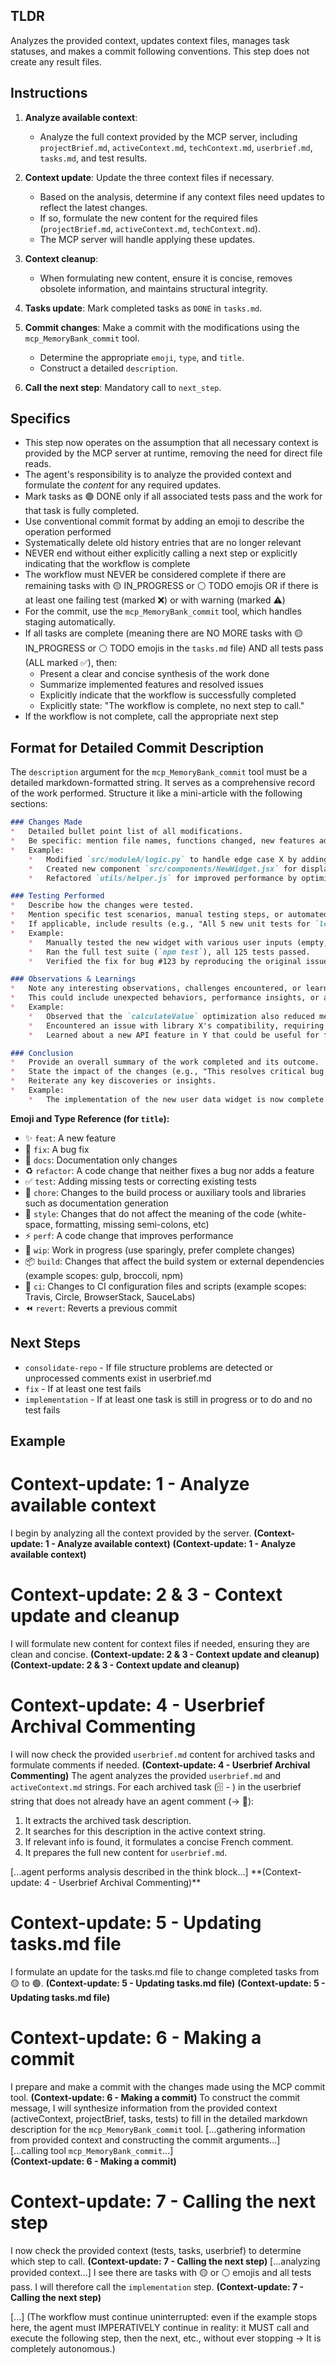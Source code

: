 
## TLDR
Analyzes the provided context, updates context files, manages task statuses, and makes a commit following conventions. This step does not create any result files.

## Instructions
1. **Analyze available context**: 
   - Analyze the full context provided by the MCP server, including `projectBrief.md`, `activeContext.md`, `techContext.md`, `userbrief.md`, `tasks.md`, and test results.

2. **Context update**: Update the three context files if necessary.
   - Based on the analysis, determine if any context files need updates to reflect the latest changes.
   - If so, formulate the new content for the required files (`projectBrief.md`, `activeContext.md`, `techContext.md`).
   - The MCP server will handle applying these updates.

3. **Context cleanup**: 
   - When formulating new content, ensure it is concise, removes obsolete information, and maintains structural integrity.

4. **Tasks update**: Mark completed tasks as `DONE` in `tasks.md`.

5. **Commit changes**: Make a commit with the modifications using the `mcp_MemoryBank_commit` tool.
   - Determine the appropriate `emoji`, `type`, and `title`.
   - Construct a detailed `description`.

6. **Call the next step**: Mandatory call to `next_step`.

## Specifics
- This step now operates on the assumption that all necessary context is provided by the MCP server at runtime, removing the need for direct file reads.
- The agent's responsibility is to analyze the provided context and formulate the *content* for any required updates.
- Mark tasks as 🟢 DONE only if all associated tests pass and the work for that task is fully completed.
- Use conventional commit format by adding an emoji to describe the operation performed
- Systematically delete old history entries that are no longer relevant
- NEVER end without either explicitly calling a next step or explicitly indicating that the workflow is complete
- The workflow must NEVER be considered complete if there are remaining tasks with 🟡 IN_PROGRESS or ⚪️ TODO emojis OR if there is at least one failing test (marked ❌) or with warning (marked ⚠️)
- For the commit, use the `mcp_MemoryBank_commit` tool, which handles staging automatically.
- If all tasks are complete (meaning there are NO MORE tasks with 🟡 IN_PROGRESS or ⚪️ TODO emojis in the `tasks.md` file) AND all tests pass (ALL marked ✅), then:
   - Present a clear and concise synthesis of the work done
   - Summarize implemented features and resolved issues
   - Explicitly indicate that the workflow is successfully completed
   - Explicitly state: "The workflow is complete, no next step to call."
- If the workflow is not complete, call the appropriate next step

## Format for Detailed Commit Description
The `description` argument for the `mcp_MemoryBank_commit` tool must be a detailed markdown-formatted string. It serves as a comprehensive record of the work performed. Structure it like a mini-article with the following sections:

```markdown
### Changes Made
*   Detailed bullet point list of all modifications.
*   Be specific: mention file names, functions changed, new features added, bugs fixed.
*   Example:
    *   Modified `src/moduleA/logic.py` to handle edge case X by adding a new validation step.
    *   Created new component `src/components/NewWidget.jsx` for displaying user data.
    *   Refactored `utils/helper.js` for improved performance by optimizing the `calculateValue` function.

### Testing Performed
*   Describe how the changes were tested.
*   Mention specific test scenarios, manual testing steps, or automated tests run.
*   If applicable, include results (e.g., "All 5 new unit tests for `logic.py` passed.").
*   Example:
    *   Manually tested the new widget with various user inputs (empty, long strings, special characters).
    *   Ran the full test suite (`npm test`), all 125 tests passed.
    *   Verified the fix for bug #123 by reproducing the original issue and confirming it's resolved.

### Observations & Learnings
*   Note any interesting observations, challenges encountered, or learnings during the development and testing process.
*   This could include unexpected behaviors, performance insights, or alternative approaches considered.
*   Example:
    *   Observed that the `calculateValue` optimization also reduced memory usage by 10%.
    *   Encountered an issue with library X's compatibility, requiring a workaround (describe briefly).
    *   Learned about a new API feature in Y that could be useful for future steps.

### Conclusion
*   Provide an overall summary of the work completed and its outcome.
*   State the impact of the changes (e.g., "This resolves critical bug #123 and improves system stability.").
*   Reiterate any key discoveries or insights.
*   Example:
    *   The implementation of the new user data widget is now complete and meets all specified requirements. This feature enhances user experience by providing a clear and interactive way to view their information. The refactoring of `calculateValue` has yielded significant performance gains.
```

**Emoji and Type Reference (for `title`):**
- :sparkles: `feat`: A new feature
- :bug: `fix`: A bug fix
- :memo: `docs`: Documentation only changes
- :recycle: `refactor`: A code change that neither fixes a bug nor adds a feature
- :white_check_mark: `test`: Adding missing tests or correcting existing tests
- :wrench: `chore`: Changes to the build process or auxiliary tools and libraries such as documentation generation
- :art: `style`: Changes that do not affect the meaning of the code (white-space, formatting, missing semi-colons, etc)
- :zap: `perf`: A code change that improves performance
- :construction: `wip`: Work in progress (use sparingly, prefer complete changes)
- :package: `build`: Changes that affect the build system or external dependencies (example scopes: gulp, broccoli, npm)
- :construction_worker: `ci`: Changes to CI configuration files and scripts (example scopes: Travis, Circle, BrowserStack, SauceLabs)
- :rewind: `revert`: Reverts a previous commit

## Next Steps
- `consolidate-repo` - If file structure problems are detected or unprocessed comments exist in userbrief.md
- `fix` - If at least one test fails
- `implementation` - If at least one task is still in progress or to do and no test fails

## Example

# Context-update: 1 - Analyze available context
I begin by analyzing all the context provided by the server. **(Context-update: 1 - Analyze available context)**
**(Context-update: 1 - Analyze available context)**

# Context-update: 2 & 3 - Context update and cleanup
I will formulate new content for context files if needed, ensuring they are clean and concise. **(Context-update: 2 & 3 - Context update and cleanup)**
**(Context-update: 2 & 3 - Context update and cleanup)**

# Context-update: 4 - Userbrief Archival Commenting
I will now check the provided `userbrief.md` content for archived tasks and formulate comments if needed. **(Context-update: 4 - Userbrief Archival Commenting)**
<think>
The agent analyzes the provided `userbrief.md` and `activeContext.md` strings.
For each archived task (🗄️ - ) in the userbrief string that does not already have an agent comment (-> 🧠):
1. It extracts the archived task description.
2. It searches for this description in the active context string.
3. If relevant info is found, it formulates a concise French comment.
4. It prepares the full new content for `userbrief.md`.
</think>
[...agent performs analysis described in the think block...]
**(Context-update: 4 - Userbrief Archival Commenting)**

# Context-update: 5 - Updating tasks.md file
I formulate an update for the tasks.md file to change completed tasks from 🟡 to 🟢. **(Context-update: 5 - Updating tasks.md file)**
**(Context-update: 5 - Updating tasks.md file)**

# Context-update: 6 - Making a commit
I prepare and make a commit with the changes made using the MCP commit tool. **(Context-update: 6 - Making a commit)**
<think>
To construct the commit message, I will synthesize information from the provided context (activeContext, projectBrief, tasks, tests) to fill in the detailed markdown description for the `mcp_MemoryBank_commit` tool.
</think>
[...gathering information from provided context and constructing the commit arguments...]\
[...calling tool `mcp_MemoryBank_commit`...]\
**(Context-update: 6 - Making a commit)**

# Context-update: 7 - Calling the next step
I now check the provided context (tests, tasks, userbrief) to determine which step to call. **(Context-update: 7 - Calling the next step)**
[...analyzing provided context...]
I see there are tasks with 🟡 or ⚪️ emojis and all tests pass. I will therefore call the `implementation` step. **(Context-update: 7 - Calling the next step)**

[...] (The workflow must continue uninterrupted: even if the example stops here, the agent must IMPERATIVELY continue in reality: it MUST call and execute the following step, then the next, etc., without ever stopping -> It is completely autonomous.)